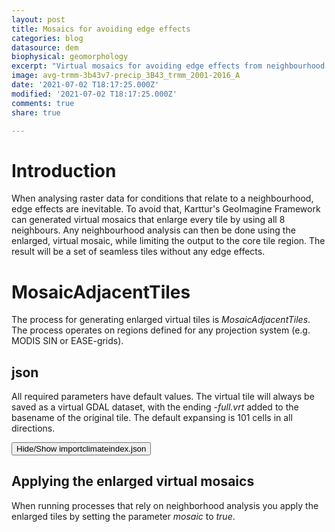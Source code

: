 ```yaml
---
layout: post
title: Mosaics for avoiding edge effects
categories: blog
datasource: dem
biophysical: geomorphology
excerpt: "Virtual mosaics for avoiding edge effects from neighbourhood analysis in raster data"
image: avg-trmm-3b43v7-precip_3B43_trmm_2001-2016_A
date: '2021-07-02 T18:17:25.000Z'
modified: '2021-07-02 T18:17:25.000Z'
comments: true
share: true

---
```

<script src="https://karttur.github.io/common/assets/js/karttur/togglediv.js"></script>

# Introduction

When analysing raster data for conditions that relate to a neighbourhood, edge effects are inevitable. To avoid that, Karttur's GeoImagine Framework can generated virtual mosaics that enlarge every tile by using all 8 neighbours. Any neighbourhood analysis can then be done using the enlarged, virtual mosaic, while limiting the output to the core tile region. The result will be a set of seamless tiles without any edge effects.

# MosaicAdjacentTiles

The process for generating enlarged virtual tiles is _MosaicAdjacentTiles_. The process operates on regions defined for any projection system (e.g. MODIS SIN or EASE-grids).

## json

All required parameters have default values. The virtual tile will always be saved as a virtual GDAL dataset, with the ending _-full.vrt_ added to the basename of the original tile. The default expansing is 101 cells in all directions.

<button id= "toggleMosaicAdjacentTiles" onclick="hiddencode('MosaicAdjacentTiles')">Hide/Show importclimateindex.json</button>
<div id="MosaicAdjacentTiles" style="display:none">
{% capture text-capture %}
{% raw %}

```
{
  "userproject": {
    "userid": "karttur",
    "projectid": "karttur-arcticdemext",
    "tractid": "karttur-arcticdemext",
    "siteid": "*",
    "plotid": "*",
    "system": "modis"
  },
  "period": {
    "timestep": "static"
  },
  "process": [
    {
      "processid": "MosaicAdjacentTiles",
      "version": "1.3",
      "overwrite": false,
      "parameters": {
        "asscript": true,
      },
      "srcpath": {
        "volume": "Ancillary",
        "hdr": "tif"
      },
      "dstpath": {
        "volume": "Ancillary",
        "hdr": "vrt"
      },
      "srccomp": [
        {
        	"dem500": {
        		"source": "NGA-NSF",
        		"product": "arcticdem",
        		"content": "dem",
        		"layerid": "dem500",
        		"prefix": "dem500",
        		"suffix": "v30"
          }
        }
      ],
      "dstcopy": [
        {
          "dem500": {
            "srccomp": "dem_arcticdem"
          }
        }
      ]
    }
  ]
}

```

{% endraw %}
{% endcapture %}
{% include widgets/toggle-code.html  toggle-text=text-capture  %}
</div>

## Applying the enlarged virtual mosaics

When running processes that rely on neighborhood analysis you apply the enlarged tiles by setting the parameter _mosaic_ to _true_.
